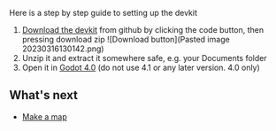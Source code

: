 Here is a step by step guide to setting up the devkit

1. [Download the devkit](https://github.com/chunkymonkeygames/CreatorKit) from github by clicking the code button, then pressing download zip
   ![Download button](Pasted image 20230316130142.png)
2. Unzip it and extract it somewhere safe, e.g. your Documents folder
3. Open it in [Godot 4.0](https://github.com/godotengine/godot/releases/tag/4.0-stable) (do not use 4.1 or any later version. 4.0 only)



## What's next
* [Make a map](./Map/create)